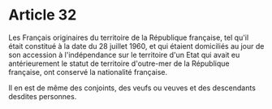 # Article 32

Les Français originaires du territoire de la République française, tel qu'il était constitué à la date du 28 juillet 1960, et qui étaient domiciliés au jour de son accession à l'indépendance sur le territoire d'un Etat qui avait eu antérieurement le statut de territoire d'outre-mer de la République française, ont conservé la nationalité française.

Il en est de même des conjoints, des veufs ou veuves et des descendants desdites personnes.

